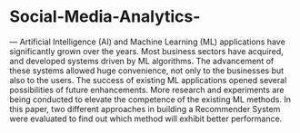 # Social-Media-Analytics-
— Artificial Intelligence (AI) and Machine Learning (ML) applications have significantly grown over the years. Most business sectors have acquired, and developed systems driven by ML algorithms. The advancement of these systems allowed huge convenience, not only to the businesses but also to the users. The success of existing ML applications opened several possibilities of future enhancements. More research and experiments are being conducted to elevate the competence of the existing ML methods. In this paper, two different approaches in building a Recommender System were evaluated to find out which method will exhibit better performance.
